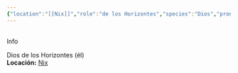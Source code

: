 ```yaml
---
{"location":"[[Nix]]","role":"de los Horizontes","species":"Dios","pronouns":"él","reference":"","description":"Dios de los Horizontes (él)","statblock":"","patron":"","type":"Personas","dg-publish":true,"dg-publish-dm":true,"dg-path":"Dioses/Crufis.md","permalink":"/dioses/crufis/","dgPassFrontmatter":true}
---
```


<p><span><div data-callout-metadata="" data-callout-fold="" data-callout="info" class="callout node-insert-event"><div class="callout-title" dir="auto"><div class="callout-icon"><svg width="16" height="16"></svg></div><div class="callout-title-inner">Info</div></div><div class="callout-content">
<p dir="auto">Dios de los Horizontes (él)<br>
<strong>Locación:</strong> <a data-tooltip-position="top" aria-label="Lugares/Nix.md" data-href="Lugares/Nix.md" href="Lugares/Nix.md" class="internal-link" target="_blank" rel="noopener nofollow">Nix</a></p>
</div></div></span></p>